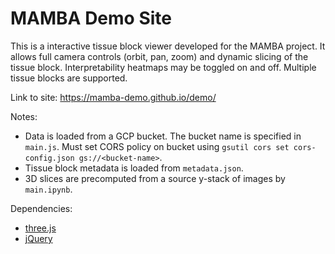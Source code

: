 # MAMBA Demo Site

This is a interactive tissue block viewer developed for the MAMBA project. It allows full camera controls (orbit, pan, zoom) and dynamic slicing of the tissue block. Interpretability heatmaps may be toggled on and off. Multiple tissue blocks are supported.

Link to site: https://mamba-demo.github.io/demo/

Notes:
- Data is loaded from a GCP bucket. The bucket name is specified in `main.js`. Must set CORS policy on bucket using `gsutil cors set cors-config.json gs://<bucket-name>`.
- Tissue block metadata is loaded from `metadata.json`.
- 3D slices are precomputed from a source y-stack of images by `main.ipynb`.

Dependencies:
- [three.js](https://threejs.org/)
- [jQuery](https://jquery.com/)